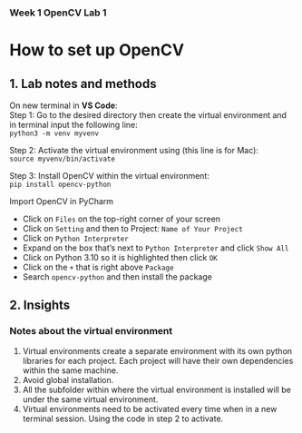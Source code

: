 ### Week 1 OpenCV Lab 1
# How to set up OpenCV

## 1. Lab notes and methods
On new terminal in **VS Code**:  
Step 1: Go to the desired directory then create the virtual environment and in terminal input the following line:  
`python3 -m venv myvenv`  
  
Step 2: Activate the virtual environment using (this line is for Mac):  
`source myvenv/bin/activate`  

Step 3: Install OpenCV within the virtual environment:  
`pip install opencv-python`  

Import OpenCV in PyCharm
- Click on `Files` on the top-right corner of your screen 
- Click on `Setting` and then to Project: `Name of Your Project`
- Click on `Python Interpreter`
- Expand on the box that’s next to `Python Interpreter` and click `Show All`
- Click on Python 3.10 so it is highlighted then click `OK`
- Click on the `+` that is right above `Package`
- Search `opencv-python` and then install the package

## 2. Insights
### Notes about the virtual environment
1. Virtual environments create a separate environment with its own python libraries for each project. Each project will have their own dependencies within the same machine.  
2. Avoid global installation.  
3. All the subfolder within where the virtual environment is installed will be under the same virtual environment.
4. Virtual environments need to be activated every time when in a new terminal session. Using the code in step 2 to activate.